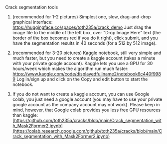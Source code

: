 Crack segmentation tools

1. (recommended for 1-2 pictures) Simplest one, slow, drag-and-drop graphical interface:
   https://huggingface.co/spaces/toth235a/crack_demo
   Just drag the image file to the middle of the left box, over "Drop Image Here" text (the border of the box becomes red if you do it right), click submit, and you have the segmentation results in 40 seconds (for a 512 by 512 image).
   
2. (recommended for 3-20 pictures) Kaggle notebook, still very simple and much faster, but you need to create a kaggle account (takes a minute with your private google account). Kaggle lets you use a GPU for 30 hours/week which makes the algorithm run much faster:
   https://www.kaggle.com/code/displayedfullname2/notebook6c440f9989
   Log in/sign up and click on the Copy and edit button to start the notebook.
  
3. If you do not want to create a kaggle account, you can use Google colab, you just need a google account (you may have to use your private google account as the company account may not work). Please keep in mind, however, that Google colab provides you less free GPU resources than kaggle:
   [https://github.com/toth235a/cracks/blob/main/Crack_segmentation_with_Mask2Former2.ipynb](https://colab.research.google.com/github/toth235a/cracks/blob/main/Crack_segmentation_with_Mask2Former2.ipynb)
